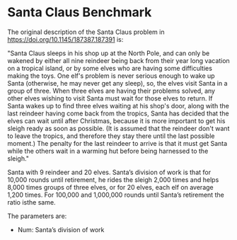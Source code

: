 # Santa Claus Benchmark

The original description of the Santa Claus problem in
https://doi.org/10.1145/187387.187391 is:

"Santa Claus sleeps in his shop up at the North Pole, and can only be wakened by
either all nine reindeer being back from their year long vacation on a tropical
island, or by some elves who are having some difficulties making the toys. One
elf's problem is never serious enough to wake up Santa (otherwise, he may never
get any sleep), so, the elves visit Santa in a group of three. When three elves
are having their problems solved, any other elves wishing to visit Santa must
wait for those elves to return. If Santa wakes up to find three elves waiting at
his shop's door, along with the last reindeer having come back from the tropics,
Santa has decided that the elves can wait until after Christmas, because it is
more important to get his sleigh ready as soon as possible. (It is assumed that
the reindeer don't want to leave the tropics, and therefore they stay there
until the last possible moment.) The penalty for the last reindeer to arrive is
that it must get Santa while the others wait in a warming hut before being
harnessed to the sleigh."

Santa with 9 reindeer and 20 elves.  Santa’s division of work is that for 10,000
rounds until retirement, he rides the sleigh 2,000 times and helps 8,000 times
groups of three elves, or for 20 elves, each elf on average 1,200 times.  For
100,000 and 1,000,000 rounds until Santa’s retirement the ratio isthe same.

The parameters are:
- Num: Santa’s division of work
